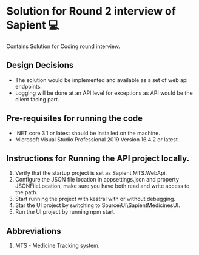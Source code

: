 # Solution for Round 2 interview of Sapient :computer:
Contains Solution for Coding round interview.

## Design Decisions
* The solution would be implemented and available as a set of web api endpoints.
* Logging will be done at an API level for exceptions as API would be the client facing part.

## Pre-requisites for running the code
* .NET core 3.1 or latest should be installed on the machine.
* Microsoft Visual Studio Professional 2019 Version 16.4.2 or latest

## Instructions for Running the API project locally.
1. Verify that the startup project is set as Sapient.MTS.WebApi.
2. Configure the JSON file location in appsettings.json and property JSONFileLocation, make sure you have both read and write access to the path.
3. Start running the project with kestral with or without debugging.
4. Star the UI project by switching to Source\UI\SapientMedicinesUI.
5. Run the UI project by running npm start.

## Abbreviations
1. MTS - Medicine Tracking system.
